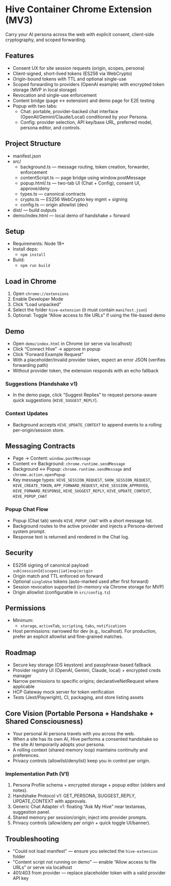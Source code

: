 # Hive Container Chrome Extension (MV3)

Carry your AI persona across the web with explicit consent, client-side cryptography, and scoped forwarding.

## Features
- Consent UX for site session requests (origin, scopes, persona)
- Client-signed, short-lived tokens (ES256 via WebCrypto)
- Origin-bound tokens with TTL and optional single-use
- Scoped forwarding to providers (OpenAI example) with encrypted token storage (MVP in local storage)
- Revocation and single-use enforcement
- Content bridge (page <-> extension) and demo page for E2E testing
- Popup with two tabs:
  - Chat: portable, provider-backed chat interface (OpenAI/Gemini/Claude/Local) conditioned by your Persona.
  - Config: provider selection, API key/base URL, preferred model, persona editor, and controls.

## Project Structure
- manifest.json
- src/
  - background.ts — message routing, token creation, forwarder, enforcement
  - contentScript.ts — page bridge using window.postMessage
  - popup.html/.ts — two-tab UI (Chat + Config), consent UI, approve/deny
  - types.ts — canonical contracts
  - crypto.ts — ES256 WebCrypto key mgmt + signing
  - config.ts — origin allowlist (dev)
- dist/ — build outputs
- demo/index.html — local demo of handshake + forward

## Setup
- Requirements: Node 18+
- Install deps:
  - `npm install`
- Build:
  - `npm run build`

## Load in Chrome
1. Open `chrome://extensions`
2. Enable Developer Mode
3. Click “Load unpacked”
4. Select the folder `hive-extension` (it must contain `manifest.json`)
5. Optional: Toggle “Allow access to file URLs” if using the file-based demo

## Demo
- Open `demo/index.html` in Chrome (or serve via localhost)
- Click “Connect Hive” → approve in popup
- Click “Forward Example Request”
- With a placeholder/invalid provider token, expect an error JSON (verifies forwarding path)
- Without provider token, the extension responds with an echo fallback
  
### Suggestions (Handshake v1)
- In the demo page, click “Suggest Replies” to request persona-aware quick suggestions (`HIVE_SUGGEST_REPLY`).
  
### Context Updates
- Background accepts `HIVE_UPDATE_CONTEXT` to append events to a rolling per-origin/session store.

## Messaging Contracts
- Page → Content: `window.postMessage`
- Content ↔ Background: `chrome.runtime.sendMessage`
- Background ↔ Popup: `chrome.runtime.sendMessage` and `chrome.action.openPopup`
- Key message types: `HIVE_SESSION_REQUEST`, `SHOW_SESSION_REQUEST`, `HIVE_CREATE_TOKEN`, `APP_FORWARD_REQUEST`, `HIVE_SESSION_APPROVED`, `HIVE_FORWARD_RESPONSE`, `HIVE_SUGGEST_REPLY`, `HIVE_UPDATE_CONTEXT`, `HIVE_POPUP_CHAT`

### Popup Chat Flow
- Popup (Chat tab) sends `HIVE_POPUP_CHAT` with a short message list.
- Background routes to the active provider and injects a Persona-derived system prompt.
- Response text is returned and rendered in the Chat log.

## Security
- ES256 signing of canonical payload: `sub|sessionId|scopes|iat|exp|origin`
- Origin match and TTL enforced on forward
- Optional `singleUse` tokens (auto-marked used after first forward)
- Session revocation supported (in-memory via Chrome storage for MVP)
- Origin allowlist (configurable in `src/config.ts`)

## Permissions
- Minimum:
  - `storage`, `activeTab`, `scripting`, `tabs`, `notifications`
- Host permissions: narrowed for dev (e.g., localhost). For production, prefer an explicit allowlist and fine-grained matches.

## Roadmap
- Secure key storage (OS keystore) and passphrase-based fallback
- Provider registry UI (OpenAI, Gemini, Claude, local) + encrypted creds manager
- Narrow permissions to specific origins; declarativeNetRequest where applicable
- HCP Gateway mock server for token verification
- Tests (Jest/Playwright), CI, packaging, and store listing assets

## Core Vision (Portable Persona + Handshake + Shared Consciousness)
- Your personal AI persona travels with you across the web.
- When a site has its own AI, Hive performs a consented handshake so the site AI temporarily adopts your persona.
- A rolling context (shared memory loop) maintains continuity and preferences.
- Privacy controls (allowlist/denylist) keep you in control per origin.

### Implementation Path (V1)
1. Persona Profile schema + encrypted storage + popup editor (sliders and notes).
2. Handshake Protocol v1: GET_PERSONA, SUGGEST_REPLY, UPDATE_CONTEXT with approvals.
3. Generic Chat Adapter v1: floating “Ask My Hive” near textareas, suggestion panel.
4. Shared memory per session/origin; inject into provider prompts.
5. Privacy controls (allow/deny per origin + quick toggle UI/banner).

## Troubleshooting
- "Could not load manifest" — ensure you selected the `hive-extension` folder
- "Content script not running on demo" — enable “Allow access to file URLs” or serve via localhost
- 401/403 from provider — replace placeholder token with a valid provider API key
